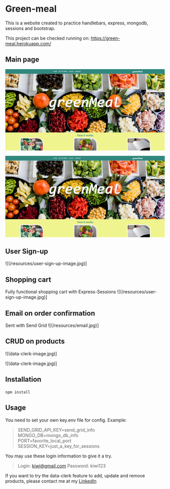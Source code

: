 # Green-meal
This is a website created to practice handlebars, express, mongodb, sessions and bootstrap.

This project can be checked running on: 
https://green-meal.herokuapp.com/

## Main page
![Main page](/resources/main-image.png)

![Main page](main-image.png)

## User Sign-up
![(/resources/user-sign-up-image.jpg)]

## Shopping cart
Fully functional shopping cart with Express-Sessions
![(/resources/user-sign-up-image.jpg)]

## Email on order confirmation
Sent with Send Grid
![(/resources/email.jpg)]

## CRUD on products
![(data-clerk-image.jpg)]

![(data-clerk-image.jpg)]

## Installation
```npm install```

## Usage
You need to set your own key.env file for config. Example:
>SEND_GRID_API_KEY=send_grid_info\
>MONGO_DB=mongo_db_info\
>PORT=favorite_local_port\
>SESSION_KEY=just_a_key_for_sessions

You may use these login information to give it a try.
>Login: kiwi@gmail.com		Password: kiwi123

If you want to try the data-clerk feature to add, update and remove products, please contact me at my [LinkedIn](https://www.linkedin.com/in/maickel-siqueira-58a747a9)

